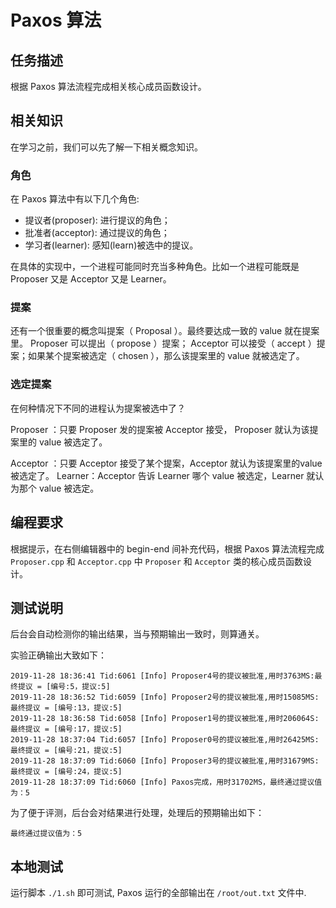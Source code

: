 # Paxos 算法

## 任务描述
根据 Paxos 算法流程完成相关核心成员函数设计。

## 相关知识
在学习之前，我们可以先了解一下相关概念知识。

### 角色
在 Paxos 算法中有以下几个角色:
* 提议者(proposer): 进行提议的角色；
* 批准者(acceptor): 通过提议的角色；
* 学习者(learner): 感知(learn)被选中的提议。

在具体的实现中，一个进程可能同时充当多种角色。比如一个进程可能既是 Proposer 又是 Acceptor 又是 Learner。

### 提案
还有一个很重要的概念叫提案（ Proposal ）。最终要达成一致的 value 就在提案里。
Proposer 可以提出（ propose ）提案； Acceptor 可以接受（ accept ）提案；如果某个提案被选定（ chosen ），那么该提案里的 value 就被选定了。

### 选定提案
在何种情况下不同的进程认为提案被选中了？

Proposer ：只要 Proposer 发的提案被 Acceptor 接受， Proposer 就认为该提案里的 value 被选定了。

Acceptor ：只要 Acceptor 接受了某个提案，Acceptor 就认为该提案里的value 被选定了。
Learner：Acceptor 告诉 Learner 哪个 value 被选定，Learner 就认为那个 value 被选定。

## 编程要求
根据提示，在右侧编辑器中的 begin-end 间补充代码，根据 Paxos 算法流程完成 `Proposer.cpp` 和 `Acceptor.cpp` 中 `Proposer` 和 `Acceptor` 类的核心成员函数设计。

## 测试说明
后台会自动检测你的输出结果，当与预期输出一致时，则算通关。

实验正确输出大致如下：
```
2019-11-28 18:36:41 Tid:6061 [Info] Proposer4号的提议被批准,用时3763MS:最终提议 = [编号:5，提议:5]
2019-11-28 18:36:52 Tid:6059 [Info] Proposer2号的提议被批准,用时15085MS:最终提议 = [编号:13，提议:5]
2019-11-28 18:36:58 Tid:6058 [Info] Proposer1号的提议被批准,用时206064S:最终提议 = [编号:17，提议:5]
2019-11-28 18:37:04 Tid:6057 [Info] Proposer0号的提议被批准,用时26425MS:最终提议 = [编号:21，提议:5]
2019-11-28 18:37:09 Tid:6060 [Info] Proposer3号的提议被批准,用时31679MS:最终提议 = [编号:24，提议:5]
2019-11-28 18:37:09 Tid:6060 [Info] Paxos完成，用时31702MS，最终通过提议值为：5
```

为了便于评测，后台会对结果进行处理，处理后的预期输出如下：
```
最终通过提议值为：5
```

## 本地测试
运行脚本 `./1.sh` 即可测试, Paxos 运行的全部输出在 `/root/out.txt` 文件中.